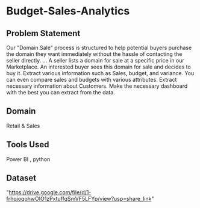 # Budget-Sales-Analytics
## Problem Statement
Our "Domain Sale" process is structured to help potential buyers purchase the domain they
want immediately without the hassle of contacting the seller directly. ... A seller lists a domain
for sale at a specific price in our Marketplace. An interested buyer sees this domain for sale and
decides to buy it.
Extract various information such as Sales, budget, and variance. You can even compare sales
and budgets with various attributes. Extract necessary information about 
Customers. Make the necessary dashboard with the best you can extract from the data.
## Domain
Retail & Sales
## Tools Used
Power BI , python
## Dataset
"https://drive.google.com/file/d/1-frhqjoqohwOIO1zPxtuffqSmVF5LFYp/view?usp=share_link"
